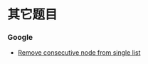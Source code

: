 # 其它题目

### Google
 - [Remove consecutive node from single list](leetcode/solution/src/RemoveDuplicateList.java)